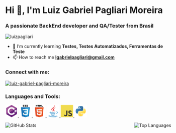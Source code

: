 <h1 align="left">Hi 👋, I'm Luiz Gabriel Pagliari Moreira</h1>
<h3 align="left">A passionate BackEnd developer and QA/Tester from Brasil</h3>

<p align="left"> 
  <img src="https://komarev.com/ghpvc/?username=luizpagliari&label=Profile%20views&color=0e75b6&style=flat" alt="luizpagliari" /> 
</p>

- 🌱 I’m currently learning **Testes, Testes Automatizados, Ferramentas de Teste**
- 📫 How to reach me **lgabrielpagliari@gmail.com**

<h3 align="left">Connect with me:</h3>
<p align="left">
  <a href="https://linkedin.com/in/luiz-gabriel-pagliari-moreira" target="blank">
    <img align="center" src="https://raw.githubusercontent.com/rahuldkjain/github-profile-readme-generator/master/src/images/icons/Social/linked-in-alt.svg" alt="luiz-gabriel-pagliari-moreira" height="30" width="40" />
  </a>
</p>

<h3 align="left">Languages and Tools:</h3>
<p align="left">
  <a href="https://www.w3schools.com/cs/" target="_blank" rel="noreferrer"> 
    <img src="https://raw.githubusercontent.com/devicons/devicon/master/icons/csharp/csharp-original.svg" alt="csharp" width="40" height="40"/> 
  </a> 
  <a href="https://www.w3schools.com/css/" target="_blank" rel="noreferrer"> 
    <img src="https://raw.githubusercontent.com/devicons/devicon/master/icons/css3/css3-original-wordmark.svg" alt="css3" width="40" height="40"/> 
  </a> 
  <a href="https://www.w3.org/html/" target="_blank" rel="noreferrer"> 
    <img src="https://raw.githubusercontent.com/devicons/devicon/master/icons/html5/html5-original-wordmark.svg" alt="html5" width="40" height="40"/> 
  </a> 
  <a href="https://www.java.com" target="_blank" rel="noreferrer"> 
    <img src="https://raw.githubusercontent.com/devicons/devicon/master/icons/java/java-original.svg" alt="java" width="40" height="40"/> 
  </a> 
  <a href="https://developer.mozilla.org/en-US/docs/Web/JavaScript" target="_blank" rel="noreferrer"> 
    <img src="https://raw.githubusercontent.com/devicons/devicon/master/icons/javascript/javascript-original.svg" alt="javascript" width="40" height="40"/> 
  </a> 
  <a href="https://www.python.org" target="_blank" rel="noreferrer"> 
    <img src="https://raw.githubusercontent.com/devicons/devicon/master/icons/python/python-original.svg" alt="python" width="40" height="40"/> 
  </a>
</p>

<p align="left" style="display: flex; gap: 10px;">
  <img height="200" width="400" src="https://github-readme-stats.vercel.app/api?username=luizpagliari&show_icons=true&theme=radical" alt="GitHub Stats"/>
  <img height="200" width="400" src="https://github-readme-stats.vercel.app/api/top-langs?username=luizpagliari&layout=compact&langs_count=8" alt="Top Languages"/>
</p>

